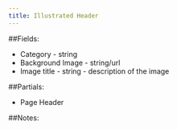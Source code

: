 ```yaml
---
title: Illustrated Header
---
```


##Fields: 
* Category - string 
* Background Image - string/url
* Image title - string - description of the image

##Partials:
* Page Header

##Notes:
